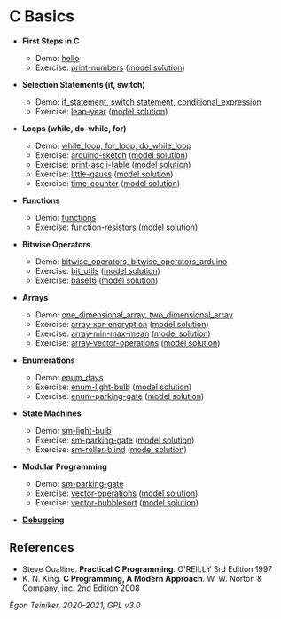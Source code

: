 # C Basics

* **First Steps in C**
    * Demo: [hello](https://github.com/teiniker/teiniker-lectures-computerscience/tree/master/c-basics/hello)
    * Exercise: [print-numbers](https://github.com/teiniker/teiniker-lectures-computerscience/tree/master/c-basics/exercises/print-numbers-exercise)
        ([model solution](https://github.com/teiniker/teiniker-lectures-computerscience/tree/master/c-basics/exercises/print-numbers))
   
* **Selection Statements (if, switch)**
    * Demo: [if_statement, switch statement, conditional_expression](https://github.com/teiniker/teiniker-lectures-computerscience/tree/master/c-basics/selection)
    * Exercise: [leap-year](https://github.com/teiniker/teiniker-lectures-computerscience/tree/master/c-basics/exercises/leap-year-exercise)
        ([model solution](https://github.com/teiniker/teiniker-lectures-computerscience/tree/master/c-basics/exercises/leap-year))

* **Loops (while, do-while, for)**   
    * Demo: [while_loop, for_loop, do_while_loop](https://github.com/teiniker/teiniker-lectures-computerscience/tree/master/c-basics/loops)
    * Exercise: [arduino-sketch](https://github.com/teiniker/teiniker-lectures-computerscience/tree/master/c-basics/exercises/arduino-sketch-exercise)
        ([model solution](https://github.com/teiniker/teiniker-lectures-computerscience/tree/master/c-basics/exercises/arduino-sketch))    
    * Exercise: [print-ascii-table](https://github.com/teiniker/teiniker-lectures-computerscience/tree/master/c-basics/exercises/print-ascii-table-exercise)
        ([model solution](https://github.com/teiniker/teiniker-lectures-computerscience/tree/master/c-basics/exercises/print-ascii-table))    
    * Exercise: [little-gauss](https://github.com/teiniker/teiniker-lectures-computerscience/tree/master/c-basics/exercises/little-gauss-exercise)
        ([model solution](https://github.com/teiniker/teiniker-lectures-computerscience/tree/master/c-basics/exercises/little-gauss-exercise))
    * Exercise: [time-counter](https://github.com/teiniker/teiniker-lectures-computerscience/tree/master/c-basics/exercises/time-counter-exercise)
        ([model solution](https://github.com/teiniker/teiniker-lectures-computerscience/tree/master/c-basics/exercises/time-counter))        
            
* **Functions**
    * Demo: [functions](https://github.com/teiniker/teiniker-lectures-computerscience/tree/master/c-basics/functions)
    * Exercise: [function-resistors](https://github.com/teiniker/teiniker-lectures-computerscience/tree/master/c-basics/exercises/function-resistors-exercise)
        ([model solution](https://github.com/teiniker/teiniker-lectures-computerscience/tree/master/c-basics/exercises/function-resistors))

* **Bitwise Operators**
   * Demo: [bitwise_operators, bitwise_operators_arduino](https://github.com/teiniker/teiniker-lectures-computerscience/tree/master/c-basics/expressions)
   * Exercise: [bit_utils](https://github.com/teiniker/teiniker-lectures-computerscience/tree/master/c-basics/exercises/bit-utils-exercise)
      ([model solution](https://github.com/teiniker/teiniker-lectures-computerscience/tree/master/c-basics/exercises/bit-utils))
   * Exercise: [base16](https://github.com/teiniker/teiniker-lectures-computerscience/tree/master/c-basics/exercises/base16-exercise) ([model solution](https://github.com/teiniker/teiniker-lectures-computerscience/tree/master/c-basics/exercises/base16))
      
* **Arrays**
    * Demo: [one_dimensional_array, two_dimensional_array](https://github.com/teiniker/teiniker-lectures-computerscience/tree/master/c-basics/arrays)
    * Exercise: [array-xor-encryption](https://github.com/teiniker/teiniker-lectures-computerscience/tree/master/c-basics/exercises/array-xor-encryption-exercise)
        ([model solution](https://github.com/teiniker/teiniker-lectures-computerscience/tree/master/c-basics/exercises/array-xor-encryption))
    * Exercise: [array-min-max-mean](https://github.com/teiniker/teiniker-lectures-computerscience/tree/master/c-basics/exercises/array-min-max-mean-exercise)
        ([model solution](https://github.com/teiniker/teiniker-lectures-computerscience/tree/master/c-basics/exercises/array-min-max-mean))
    * Exercise: [array-vector-operations](https://github.com/teiniker/teiniker-lectures-computerscience/tree/master/c-basics/exercises/array-vector-operations-exercise)
         ([model solution](https://github.com/teiniker/teiniker-lectures-computerscience/tree/master/c-basics/exercises/array-vector-operations))

* **Enumerations**
   * Demo: [enum_days](https://github.com/teiniker/teiniker-lectures-computerscience/tree/master/c-basics/enumerations)
   * Exercise: [enum-light-bulb](https://github.com/teiniker/teiniker-lectures-computerscience/tree/master/c-basics/exercises/enum-light-bulb-exercise)
      ([model solution](https://github.com/teiniker/teiniker-lectures-computerscience/tree/master/c-basics/exercises/enum-light-bulb))
   * Exercise: [enum-parking-gate](https://github.com/teiniker/teiniker-lectures-computerscience/tree/master/c-basics/exercises/enum-parking-gate-exercise)
      ([model solution](https://github.com/teiniker/teiniker-lectures-computerscience/tree/master/c-basics/exercises/enum-parking-gate))

* **State Machines**
   * Demo: [sm-light-bulb](https://github.com/teiniker/teiniker-lectures-computerscience/tree/master/c-basics/statemachine)
   * Exercise: [sm-parking-gate](https://github.com/teiniker/teiniker-lectures-computerscience/tree/master/c-basics/statemachine/sm-parking-gate-exercise)
      ([model solution](https://github.com/teiniker/teiniker-lectures-computerscience/tree/master/c-basics/statemachine/sm-parking-gate))
   * Exercise: [sm-roller-blind](https://github.com/teiniker/teiniker-lectures-computerscience/tree/master/c-basics/statemachine/sm-roller-blind-exercise)
      ([model solution](https://github.com/teiniker/teiniker-lectures-computerscience/tree/master/c-basics/statemachine/sm-roller-blind))

* **Modular Programming**
   * Demo: [sm-parking-gate](https://github.com/teiniker/teiniker-lectures-computerscience/tree/master/c-basics/modules)
   * Exercise: [vector-operations](https://github.com/teiniker/teiniker-lectures-computerscience/tree/master/c-basics/modules/vector-operations-exercise)
      ([model solution](https://github.com/teiniker/teiniker-lectures-computerscience/tree/master/c-basics/modules/vector-operations))
   * Exercise: [vector-bubblesort](https://github.com/teiniker/teiniker-lectures-computerscience/tree/master/c-basics/modules/vector-bubblesort-exercise)
      ([model solution](https://github.com/teiniker/teiniker-lectures-computerscience/tree/master/c-basics/modules/vector-bubblesort))
      
* [**Debugging**](https://github.com/teiniker/teiniker-lectures-computerscience/tree/master/c-basics/debugging) 

## References
* Steve Oualline. **Practical C Programming**. O'REILLY 3rd Edition 1997
* K. N. King. **C Programming, A Modern Approach**. W. W. Norton & Company, inc. 2nd Edition 2008

*Egon Teiniker, 2020-2021, GPL v3.0* 
